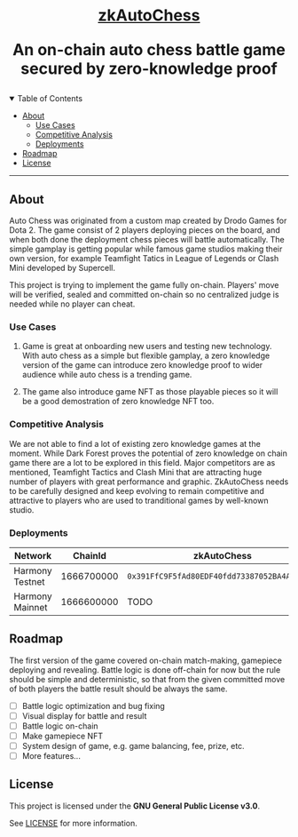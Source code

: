 <h1 align="center">
  <a href="https://zkautochess.vercel.app/">
  zkAutoChess
  </a>
  <p>An on-chain auto chess battle game secured by zero-knowledge proof</p>
</h1>


<details open="open">
<summary>Table of Contents</summary>

- [About](#about)
  - [Use Cases](#use-cases)
  - [Competitive Analysis](#competitive-analysis)
  - [Deployments](#deployments)
- [Roadmap](#roadmap)
- [License](#license)

</details>

---

## About

Auto Chess was originated from a custom map created by Drodo Games for Dota 2. The game consist of 2 players deploying pieces on the board, and when both done the deployment chess pieces will battle automatically. The simple gamplay is getting popular while famous game studios making their own version, for example Teamfight Tatics in League of Legends or Clash Mini developed by Supercell. 

This project is trying to implement the game fully on-chain. Players' move will be verified, sealed and committed on-chain so no centralized judge is needed while no player can cheat.

### Use Cases

1. Game is great at onboarding new users and testing new technology. With auto chess as a simple but flexible gamplay, a zero knowledge version of the game can introduce zero knowledge proof to wider audience while auto chess is a trending game.

2. The game also introduce game NFT as those playable pieces so it will be a good demostration of zero knowledge NFT too.

### Competitive Analysis

We are not able to find a lot of existing zero knowledge games at the moment. While Dark Forest proves the potential of zero knowledge on chain game there are a lot to be explored in this field. Major competitors are as mentioned, Teamfight Tactics and Clash Mini that are attracting huge number of players with great performance and graphic. ZkAutoChess needs to be carefully designed and keep evolving to remain competitive and attractive to players who are used to tranditional games by well-known studio.

### Deployments

| Network         | ChainId    | zkAutoChess                                  | Verifier                                     |
| --------------- | ---------- | -------------------------------------------- | -------------------------------------------- |
| Harmony Testnet | 1666700000 | `0x391FfC9F5fAd80EDF40fdd73387052BA4A000270` | `0x3A06F30C2E9a364838881114AaF724a8D5004098` |
| Harmony Mainnet | 1666600000 | TODO                                         | TODO                                         |

## Roadmap

The first version of the game covered on-chain match-making, gamepiece deploying and revealing. Battle logic is done off-chain for now but the rule should be simple and deterministic, so that from the given committed move of both players the battle result should be always the same.

- [ ] Battle logic optimization and bug fixing
- [ ] Visual display for battle and result
- [ ] Battle logic on-chain
- [ ] Make gamepiece NFT
- [ ] System design of game, e.g. game balancing, fee, prize, etc.
- [ ] More features...
## License

This project is licensed under the **GNU General Public License v3.0**.

See [LICENSE](LICENSE) for more information.
